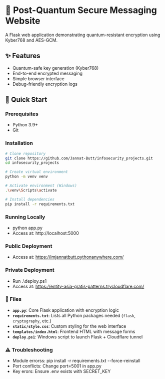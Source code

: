 # 🔐 Post-Quantum Secure Messaging Website

A Flask web application demonstrating quantum-resistant encryption using Kyber768 and AES-GCM.

## ✨ Features
- Quantum-safe key generation (Kyber768)
- End-to-end encrypted messaging
- Simple browser interface
- Debug-friendly encryption logs

## 🚀 Quick Start

### Prerequisites
- Python 3.9+
- Git

### Installation
```bash
# Clone repository
git clone https://github.com/Jannat-Butt/infosecurity_projects.git
cd infosecurity_projects

# Create virtual environment
python -m venv venv

# Activate environment (Windows)
.\venv\Scripts\activate

# Install dependencies
pip install -r requirements.txt
```
### Running Locally
  - python app.py
  - Access at: http://localhost:5000

### Public Deployment
  - Access at: https://imjannatbutt.pythonanywhere.com/

### Private Deployment
  - Run .\deploy.ps1
  - Access at: https://entity-asia-gratis-patterns.trycloudflare.com/


### 📂 Files
  - **`app.py`**: Core Flask application with encryption logic
  - **`requirements.txt`**: Lists all Python packages needed (`flask`, `cryptography`, etc.)
  - **`static/style.css`**: Custom styling for the web interface
  - **`templates/index.html`**: Frontend HTML with message forms
  - **`deploy.ps1`**: Windows script to launch Flask + Cloudflare tunnel


### ⚠️ Troubleshooting
  - Module errorss: pip install -r requirements.txt --force-reinstall
  - Port conflicts: Change port=5001 in app.py
  - Key erors: Ensure .env exists with SECRET_KEY
